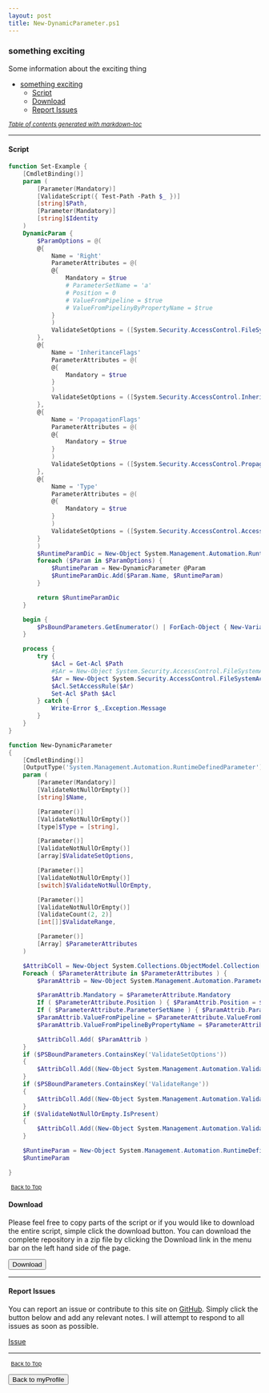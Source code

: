 ```yaml
---
layout: post
title: New-DynamicParameter.ps1
---
```


### something exciting

Some information about the exciting thing

- [something exciting](#something-exciting)
  - [Script](#script)
  - [Download](#download)
  - [Report Issues](#report-issues)

<small><i><a href='http://ecotrust-canada.github.io/markdown-toc/'>Table of contents generated with markdown-toc</a></i></small>

---

#### Script

```powershell
function Set-Example {
	[CmdletBinding()]
	param (
		[Parameter(Mandatory)]
		[ValidateScript({ Test-Path -Path $_ })]
		[string]$Path,
		[Parameter(Mandatory)]
		[string]$Identity
	)
	DynamicParam {
		$ParamOptions = @(
		@{
			Name = 'Right'
			ParameterAttributes = @(
			@{
				Mandatory = $true
				# ParameterSetName = 'a'
				# Position = 0
				# ValueFromPipeline = $true
				# ValueFromPipelinyByPropertyName = $true
			}
			)
			ValidateSetOptions = ([System.Security.AccessControl.FileSystemRights]).DeclaredMembers | Where-Object { $_.IsStatic } | Select-Object -ExpandProperty name
		},
		@{
			Name = 'InheritanceFlags'
			ParameterAttributes = @(
			@{
				Mandatory = $true
			}
			)
			ValidateSetOptions = ([System.Security.AccessControl.InheritanceFlags]).DeclaredMembers | Where-Object { $_.IsStatic } | Select-Object -ExpandProperty name
		},
		@{
			Name = 'PropagationFlags'
			ParameterAttributes = @(
			@{
				Mandatory = $true
			}
			)
			ValidateSetOptions = ([System.Security.AccessControl.PropagationFlags]).DeclaredMembers | Where-Object { $_.IsStatic } | Select-Object -ExpandProperty name
		},
		@{
			Name = 'Type'
			ParameterAttributes = @(
			@{
				Mandatory = $true
			}
			)
			ValidateSetOptions = ([System.Security.AccessControl.AccessControlType]).DeclaredMembers | Where-Object { $_.IsStatic } | Select-Object -ExpandProperty name
		}
		)
		$RuntimeParamDic = New-Object System.Management.Automation.RuntimeDefinedParameterDictionary
		foreach ($Param in $ParamOptions) {
			$RuntimeParam = New-DynamicParameter @Param
			$RuntimeParamDic.Add($Param.Name, $RuntimeParam)
		}

		return $RuntimeParamDic
	}

	begin {
		$PsBoundParameters.GetEnumerator() | ForEach-Object { New-Variable -Name $_.Key -Value $_.Value -ea 'SilentlyContinue' }
	}

	process {
		try {
			$Acl = Get-Acl $Path
			#$Ar = New-Object System.Security.AccessControl.FileSystemAccessRule('Everyone', 'FullControl', 'ContainerInherit,ObjectInherit', 'NoPropagateInherit', 'Allow')
			$Ar = New-Object System.Security.AccessControl.FileSystemAccessRule($Identity, $Right, $InheritanceFlags, $PropagationFlags, $Type)
			$Acl.SetAccessRule($Ar)
			Set-Acl $Path $Acl
		} catch {
			Write-Error $_.Exception.Message
		}
	}
}

function New-DynamicParameter
{
	[CmdletBinding()]
	[OutputType('System.Management.Automation.RuntimeDefinedParameter')]
	param (
		[Parameter(Mandatory)]
		[ValidateNotNullOrEmpty()]
		[string]$Name,

		[Parameter()]
		[ValidateNotNullOrEmpty()]
		[type]$Type = [string],

		[Parameter()]
		[ValidateNotNullOrEmpty()]
		[array]$ValidateSetOptions,

		[Parameter()]
		[ValidateNotNullOrEmpty()]
		[switch]$ValidateNotNullOrEmpty,

		[Parameter()]
		[ValidateNotNullOrEmpty()]
		[ValidateCount(2, 2)]
		[int[]]$ValidateRange,

		[Parameter()]
		[Array] $ParameterAttributes
	)

	$AttribColl = New-Object System.Collections.ObjectModel.Collection[System.Attribute]
	Foreach ( $ParameterAttribute in $ParameterAttributes ) {
		$ParamAttrib = New-Object System.Management.Automation.ParameterAttribute

		$ParamAttrib.Mandatory = $ParameterAttribute.Mandatory
		If ( $ParameterAttribute.Position ) { $ParamAttrib.Position = $ParameterAttribute.Position }
		If ( $ParameterAttribute.ParameterSetName ) { $ParamAttrib.ParameterSetName = $ParameterAttribute.ParameterSetName }
		$ParamAttrib.ValueFromPipeline = $ParameterAttribute.ValueFromPipeline
		$ParamAttrib.ValueFromPipelineByPropertyName = $ParameterAttribute.ValueFromPipelineByPropertyName

		$AttribColl.Add( $ParamAttrib )
	}
	if ($PSBoundParameters.ContainsKey('ValidateSetOptions'))
	{
		$AttribColl.Add((New-Object System.Management.Automation.ValidateSetAttribute($ValidateSetOptions)))
	}
	if ($PSBoundParameters.ContainsKey('ValidateRange'))
	{
		$AttribColl.Add((New-Object System.Management.Automation.ValidateRangeAttribute($ValidateRange)))
	}
	if ($ValidateNotNullOrEmpty.IsPresent)
	{
		$AttribColl.Add((New-Object System.Management.Automation.ValidateNotNullOrEmptyAttribute))
	}

	$RuntimeParam = New-Object System.Management.Automation.RuntimeDefinedParameter($Name, $Type, $AttribColl)
	$RuntimeParam

}
```

<span style="font-size:11px;"><a href="#"><i class="fas fa-caret-up" aria-hidden="true" style="color: white; margin-right:5px;"></i>Back to Top</a></span>

#### Download

Please feel free to copy parts of the script or if you would like to download the entire script, simple click the download button. You can download the complete repository in a zip file by clicking the Download link in the menu bar on the left hand side of the page.

<button class="btn" type="submit" onclick="window.open('https://scripts.lukeleigh.com/powershell/functions/myProfile/New-DynamicParameter.ps1')">
    <i class="fa fa-cloud-download-alt">
    </i>
        Download
</button>

---

#### Report Issues

You can report an issue or contribute to this site on <a href="https://github.com/BanterBoy/scripts-blog/issues">GitHub</a>. Simply click the button below and add any relevant notes. I will attempt to respond to all issues as soon as possible.

<!-- Place this tag where you want the button to render. -->

<a class="github-button" href="https://github.com/BanterBoy/scripts-blog/issues/new?title=New-DynamicParameter.ps1&body=There is a problem with this function. Please find details below." data-show-count="true" aria-label="Issue BanterBoy/scripts-blog on GitHub">Issue</a>

---

<span style="font-size:11px;"><a href="#"><i class="fas fa-caret-up" aria-hidden="true" style="color: white; margin-right:5px;"></i>Back to Top</a></span>

<a href="/menu/_pages/myProfile.html">
    <button class="btn">
        <i class='fas fa-reply'>
        </i>
            Back to myProfile
    </button>
</a>

[1]: http://ecotrust-canada.github.io/markdown-toc
[2]: https://github.com/googlearchive/code-prettify
